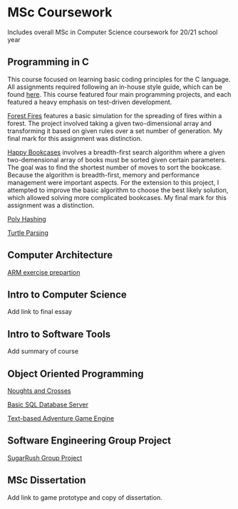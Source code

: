 # MSc Coursework
Includes overall MSc in Computer Science coursework for 20/21 school year
## Programming in C
This course focused on learning basic coding principles for the C language. All assignments required following an in-house style guide, which can be found [here][progInC styleGuide]. This course featured four main programming projects, and each featured a heavy emphasis on test-driven development.

[Forest Fires][progInC forestFires] features a basic simulation for the spreading of fires within a forest. The project involved taking a given two-dimensional array and transforming it based on given rules over a set number of generation. My final mark for this assignment was distinction.

[Happy Bookcases][progInC happyBookcases] involves a breadth-first search algorithm where a given two-demensional array of books must be sorted given certain parameters. The goal was to find the shortest number of moves to sort the bookcase. Because the algorithm is breadth-first, memory and performance management were important aspects. For the extension to this project, I attempted to improve the basic algorithm to choose the best likely solution, which allowed solving more complicated bookcases. My final mark for this assignment was a distinction.

[Poly Hashing][progInC polyHashing]

[Turtle Parsing][progInC turtleParsing]

## Computer Architecture

[ARM exercise prepartion][arm practice]

## Intro to Computer Science

Add link to final essay

## Intro to Software Tools

Add summary of course

## Object Oriented Programming

[Noughts and Crosses][java oxo]

[Basic SQL Database Server][java db]

[Text-based Adventure Game Engine][java stag]

## Software Engineering Group Project

[SugarRush Group Project][segp sugarRush]

## MSc Dissertation

Add link to game prototype and copy of dissertation.

[progInC styleGuide]: https://github.com/csnwc/Exercises-In-C/blob/main/exercisesInC.pdf
[progInC forestFires]: https://github.com/zkturman/1201ForestFire
[progInC happyBookcases]: https://github.com/zkturman/1201HappyBookcases
[progInC polyHashing]: https://github.com/zkturman/1201PolyHashing
[progInC turtleParsing]: https://github.com/zkturman/1201TurtleParsing
[arm practice]: https://github.com/zkturman/ARM-Playground
[java oxo]: https://github.com/zkturman/COMSM0086-OXO
[java db]: https://github.com/zkturman/COMSM0086-DB
[java stag]: https://github.com/zkturman/COMSM0086-STAG 
[segp sugarRush]: https://github.com/zkturman/SugarRush
